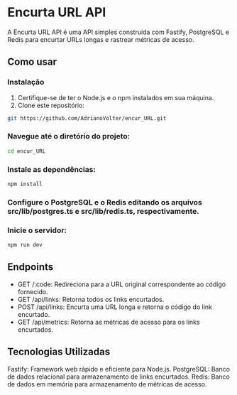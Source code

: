 # Encurta URL API

A Encurta URL API é uma API simples construída com Fastify, PostgreSQL e Redis para encurtar URLs longas e rastrear métricas de acesso.

## Como usar

### Instalação

1. Certifique-se de ter o Node.js e o npm instalados em sua máquina.
2. Clone este repositório:

```bash
git https://github.com/AdrianoVolter/encur_URL.git

```
### Navegue até o diretório do projeto:

```bash
cd encur_URL
```

### Instale as dependências:

```bash
npm install
```

### Configure o PostgreSQL e o Redis editando os arquivos src/lib/postgres.ts e src/lib/redis.ts, respectivamente.

### Inicie o servidor:

```bash
npm run dev
```

## Endpoints

- GET /:code: Redireciona para a URL original correspondente ao código fornecido.
- GET /api/links: Retorna todos os links encurtados.
- POST /api/links: Encurta uma URL longa e retorna o código do link encurtado.
- GET /api/metrics: Retorna as métricas de acesso para os links encurtados.

## Tecnologias Utilizadas
Fastify: Framework web rápido e eficiente para Node.js.
PostgreSQL: Banco de dados relacional para armazenamento de links encurtados.
Redis: Banco de dados em memória para armazenamento de métricas de acesso.